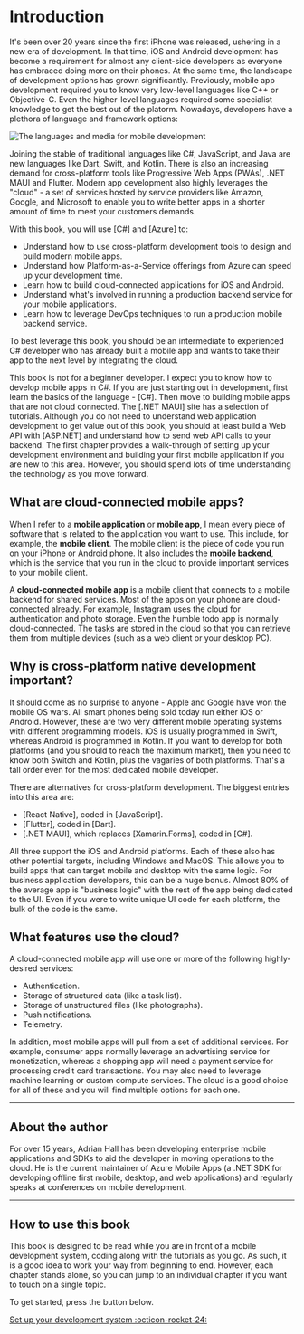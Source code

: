 # Introduction

It's been over 20 years since the first iPhone was released, ushering in a new era of development.  In that time,
iOS and Android development has become a requirement for almost any client-side developers as everyone has embraced
doing more on their phones.  At the same time, the landscape of development options has grown significantly.  Previously,
mobile app development required you to know very low-level languages like C++ or Objective-C.  Even the higher-level
languages required some specialist knowledge to get the best out of the platorm.  Nowadays, developers have a plethora 
of language and framework options:

![The languages and media for mobile development](media/introduction/frameworks.png)

Joining the stable of traditional languages like C#, JavaScript, and Java are new languages like Dart, Swift, and 
Kotlin. There is also an increasing demand for cross-platform tools like Progressive Web Apps (PWAs), .NET MAUI and 
Flutter.  Modern app development also highly leverages the "cloud" - a set of services hosted by service providers
like Amazon, Google, and Microsoft to enable you to write better apps in a shorter amount of time to meet your 
customers demands.

With this book, you will use [C#] and [Azure] to:

* Understand how to use cross-platform development tools to design and build modern mobile apps.
* Understand how Platform-as-a-Service offerings from Azure can speed up your development time.
* Learn how to build cloud-connected applications for iOS and Android.
* Understand what's involved in running a production backend service for your mobile applications.
* Learn how to leverage DevOps techniques to run a production mobile backend service.

To best leverage this book, you should be an intermediate to experienced C# developer who has already built a mobile app
and wants to take their app to the next level by integrating the cloud.  

This book is not for a beginner developer.  I expect you to know how to develop mobile apps in C#.  If you are just starting
out in development, first learn the basics of the language - [C#].  Then move to building mobile apps that are not cloud
connected.  The [.NET MAUI] site has a selection of tutorials.  Although you do not need to understand web application 
development to get value out of this book, you should at least build a Web API with [ASP.NET] and understand how to send
web API calls to your backend.  The first chapter provides a walk-through of setting up your development environment and
building your first mobile application if you are new to this area.  However, you should spend lots of time understanding
the technology as you move forward.

## What are cloud-connected mobile apps?

When I refer to a **mobile application** or **mobile app**, I mean every piece of software that is related to the application you
want to use.  This include, for example, the **mobile client**.  The mobile client is the piece of code you run on your iPhone 
or Android phone.  It also includes the **mobile backend**, which is the service that you run in the cloud to provide important
services to your mobile client.

A **cloud-connected mobile app** is a mobile client that connects to a mobile backend for shared services.  Most of the apps
on your phone are cloud-connected already.  For example, Instagram uses the cloud for authentication and photo storage.  Even
the humble todo app is normally cloud-connected.  The tasks are stored in the cloud so that you can retrieve them from
multiple devices (such as a web client or your desktop PC).

## Why is cross-platform native development important?

It should come as no surprise to anyone - Apple and Google have won the mobile OS wars.  All smart phones being sold today run
either iOS or Android.  However, these are two very different mobile operating systems with different programming models.  iOS
is usually programmed in Swift, whereas Android is programmed in Kotlin.  If you want to develop for both platforms (and you 
should to reach the maximum market), then you need to know both Switch and Kotlin, plus the vagaries of both platforms.  That's a 
tall order even for the most dedicated mobile developer.

There are alternatives for cross-platform development.  The biggest entries into this area are:

* [React Native], coded in [JavaScript].
* [Flutter], coded in [Dart].
* [.NET MAUI], which replaces [Xamarin.Forms], coded in [C#].

All three support the iOS and Android platforms.  Each of these also has other potential targets, including Windows and MacOS.  This
allows you to build apps that can target mobile and desktop with the same logic.  For business application developers, this can
be a huge bonus.  Almost 80% of the average app is "business logic" with the rest of the app being dedicated to the UI.  Even if
you were to write unique UI code for each platform, the bulk of the code is the same.

## What features use the cloud?

A cloud-connected mobile app will use one or more of the following highly-desired services:

* Authentication.
* Storage of structured data (like a task list).
* Storage of unstructured files (like photographs).
* Push notifications.
* Telemetry.

In addition, most mobile apps will pull from a set of additional services.  For example, consumer apps normally leverage an advertising
service for monetization, whereas a shopping app will need a payment service for processing credit card transactions.  You may also
need to leverage machine learning or custom compute services.  The cloud is a good choice for all of these and you will find multiple
options for each one.

------

## About the author

For over 15 years, Adrian Hall has been developing enterprise mobile applications and SDKs to aid the developer in
moving operations to the cloud. He is the current maintainer of Azure Mobile Apps (a .NET SDK for developing offline
first mobile, desktop, and web applications) and regularly speaks at conferences on mobile development.

------

## How to use this book

This book is designed to be read while you are in front of a mobile development system, coding along with the tutorials
as you go.  As such, it is a good idea to work your way from beginning to end.  However, each chapter stands alone, so 
you can jump to an individual chapter if you want to touch on a single topic.

To get started, press the button below.

[Set up your development system :octicon-rocket-24:](chapter1/)
